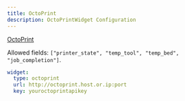 ```yaml
---
title: OctoPrint
description: OctoPrintWidget Configuration
---
```


[OctoPrint](https://octoprint.org/)

Allowed fields: `["printer_state", "temp_tool", "temp_bed", "job_completion"]`.

```yaml
widget:
  type: octoprint
  url: http://octoprint.host.or.ip:port
  key: youroctoprintapikey
```
